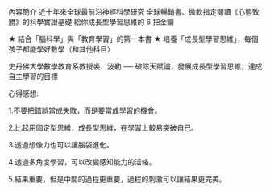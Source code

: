 內容簡介
近十年來全球最前沿神經科學研究
全球暢銷書、微軟指定閱讀《心態致勝》的科學實證基礎
給你成長型學習思維的 6 把金鑰

★ 結合「腦科學」與「教育學習」的第一本書
★ 培養「成長型學習思維」，每個孩子都能學好數學（和其他科目）

史丹佛大學數學教育系教授裘．波勒 ──
破除天賦論，發展成長型學習思維，達成自主學習的目標

心得感想:

1.不要把錯誤當成失敗，而是要當成學習的機會。

2.比起用固定型思維，成長型思維，在學習上較易突破自己。

3.透過想像力也可以讓腦袋進化。

4.透過多角度學習，可以改變感知能力的活絡。

5.結果重要，但是中間的過程更重要，過程的刺激可以讓結果更完美。
